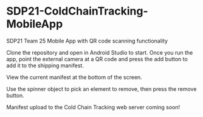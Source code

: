 # SDP21-ColdChainTracking-MobileApp
SDP21 Team 25 Mobile App with QR code scanning functionality

Clone the repository and open in Android Studio to start. Once you run the app, point the external camera at a QR code and press the add button to add it to the shipping manifest.

View the current manifest at the bottom of the screen. 

Use the spinner object to pick an element to remove, then press the remove button. 

Manifest upload to the Cold Chain Tracking web server coming soon!
